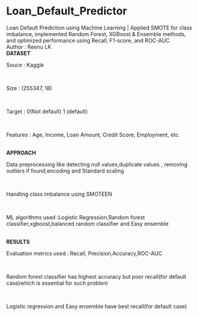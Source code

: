 # Loan_Default_Predictor
Loan Default Prediction using Machine Learning | Applied SMOTE for class imbalance, implemented Random Forest, XGBoost &amp; Ensemble methods, and optimized performance using Recall, F1-score, and ROC-AUC
<br>
Author : Reenu LK
<br>
<b>DATASET</b>
<br>
<p>Souce : Kaggle</p><br><p>Size : (255347, 18)</p>
<br><p>Target : 0(Not default) 1 (default)</p><br>
<p>Features : Age, Income, Loan Amount, Credit Score, Employment, etc.</p><br>
<b>APPROACH</b><br> <p>Data preprocessing like detecting null values,duplicate values , removing outliers if found,encoding and Standard scaling</p><br>
<p>Handling class imbalance using SMOTEEN</p><br>
<p>ML algorithms used :Logistic Regression,Random forest classifier,xgboost,balanced random classifier and Easy ensemble</p><br>
<b>RESULTS</b><br>
<p>Evaluation metrics used : Recall, Precision,Accuracy,ROC-AUC </p><br>
<p>Random forest classifier has highest accuracy but poor recall(for default case)which is essential for such problem</p><br>
<p>Logistic regression and Easy ensemble have best recall(for default case) </p>
